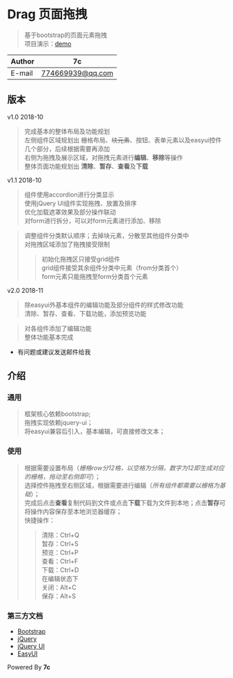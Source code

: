 

# Drag 页面拖拽
>基于bootstrap的页面元素拖拽  
项目演示：[demo](https://7cming.github.io/drag/build/drag.html)  

|Author|7c|
|----------|-----------------
|E-mail    |774669939@qq.com

## 版本
v1.0 2018-10
> 完成基本的整体布局及功能规划  
左侧组件区域规划出 栅格布局、~~块元素~~、按钮、表单元素以及easyui控件几个部分，后续根据需要再添加  
右侧为拖拽及展示区域，对拖拽元素进行**编辑**、**移除**等操作  
整体页面功能规划出 **清除**、**暂存**、**查看**及**下载**  

v1.1 2018-10
> 组件使用accordion进行分类显示  
使用jQuery UI组件实现拖拽、放置及排序  
优化加载遮罩效果及部分操作联动  
对form进行拆分，可以对form元素进行添加、移除  

>调整组件分类默认顺序；去掉块元素，分散至其他组件分类中  
对拖拽区域添加了拖拽接受限制  
>>初始化拖拽区只接受grid组件  
grid组件接受其余组件分类中元素（from分类首个）  
form元素只能拖拽至form分类首个元素  

v2.0 2018-11
> 除easyui外基本组件的编辑功能及部分组件的样式修改功能  
清除、暂存、查看、下载功能，添加预览功能  

> 对各组件添加了编辑功能  
整体功能基本完成  
  
  
* 有问题或建议发送邮件给我   

## 介绍

### 通用
>框架核心依赖bootstrap;  
拖拽实现依赖jquery-ui；  
将easyui兼容后引入，基本编辑，可直接修改文本；  

### 使用
>根据需要设置布局（*栅格row分12格，以空格为分隔，数字为12即生成对应的栅格，拖动至右侧即可*）；  
选择控件拖拽至右侧区域，根据需要进行编辑（*所有组件都需要以栅格为基础*）；  
完成后点击**查看**复制代码到文件或点击**下载**下载为文件到本地；点击**暂存**可将操作内容保存至本地浏览器缓存；    
快捷操作：
>>清除：Ctrl+Q  
暂存：Ctrl+S  
预览：Ctrl+P  
查看：Ctrl+F  
下载：Ctrl+D  
在编辑状态下  
关闭：Alt+C  
保存：Alt+S  

### 第三方文档
- [Bootstrap](http://www.bootcss.com/)  
- [jQuery](https://www.jquery123.com/)  
- [jQuery UI](http://www.css88.com/jquery-ui-api/)  
- [EasyUI](http://www.jeasyui.net/tutorial/)  
  
  
Powered By **7c**  
